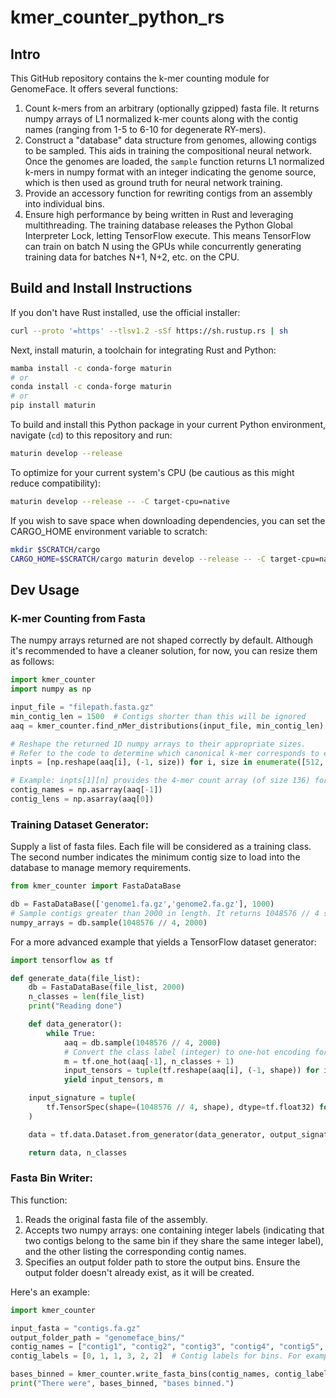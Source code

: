 # kmer_counter_python_rs

## Intro
This GitHub repository contains the k-mer counting module for GenomeFace. It offers several functions:

1. Count k-mers from an arbitrary (optionally gzipped) fasta file. It returns numpy arrays of L1 normalized k-mer counts along with the contig names (ranging from 1-5 to 6-10 for degenerate RY-mers).
2. Construct a "database" data structure from genomes, allowing contigs to be sampled. This aids in training the compositional neural network. Once the genomes are loaded, the `sample` function returns L1 normalized k-mers in numpy format with an integer indicating the genome source, which is then used as ground truth for neural network training.
3. Provide an accessory function for rewriting contigs from an assembly into individual bins.
4. Ensure high performance by being written in Rust and leveraging multithreading. The training database releases the Python Global Interpreter Lock, letting TensorFlow execute. This means TensorFlow can train on batch N using the GPUs while concurrently generating training data for batches N+1, N+2, etc. on the CPU.

## Build and Install Instructions
If you don't have Rust installed, use the official installer:
```bash
curl --proto '=https' --tlsv1.2 -sSf https://sh.rustup.rs | sh
```

Next, install maturin, a toolchain for integrating Rust and Python:

```bash
mamba install -c conda-forge maturin
# or 
conda install -c conda-forge maturin
# or
pip install maturin
```

To build and install this Python package in your current Python environment, navigate (`cd`) to this repository and run:

```bash
maturin develop --release
```

To optimize for your current system's CPU (be cautious as this might reduce compatibility):

```bash
maturin develop --release -- -C target-cpu=native
```

If you wish to save space when downloading dependencies, you can set the CARGO_HOME environment variable to scratch:

```bash
mkdir $SCRATCH/cargo
CARGO_HOME=$SCRATCH/cargo maturin develop --release -- -C target-cpu=native
```

## Dev Usage
### K-mer Counting from Fasta
The numpy arrays returned are not shaped correctly by default. Although it's recommended to have a cleaner solution, for now, you can resize them as follows:

```python
import kmer_counter
import numpy as np

input_file = "filepath.fasta.gz"
min_contig_len = 1500  # Contigs shorter than this will be ignored
aaq = kmer_counter.find_nMer_distributions(input_file, min_contig_len)

# Reshape the returned 1D numpy arrays to their appropriate sizes.
# Refer to the code to determine which canonical k-mer corresponds to each index.
inpts = [np.reshape(aaq[i], (-1, size)) for i, size in enumerate([512, 136, 32, 10, 2, 528, 256, 136, 64, 36], start=1)]

# Example: inpts[1][n] provides the 4-mer count array (of size 136) for the nth contig in the fasta.
contig_names = np.asarray(aaq[-1])
contig_lens = np.asarray(aaq[0])
```

### Training Dataset Generator:
Supply a list of fasta files. Each file will be considered as a training class. The second number indicates the minimum contig size to load into the database to manage memory requirements.

```python
from kmer_counter import FastaDataBase

db = FastaDataBase(['genome1.fa.gz','genome2.fa.gz'], 1000)
# Sample contigs greater than 2000 in length. It returns 1048576 // 4 samples.
numpy_arrays = db.sample(1048576 // 4, 2000)
```

For a more advanced example that yields a TensorFlow dataset generator:

```python
import tensorflow as tf

def generate_data(file_list):
    db = FastaDataBase(file_list, 2000)
    n_classes = len(file_list)
    print("Reading done")

    def data_generator():
        while True:
            aaq = db.sample(1048576 // 4, 2000)
            # Convert the class label (integer) to one-hot encoding for categorical cross-entropy
            m = tf.one_hot(aaq[-1], n_classes + 1)
            input_tensors = tuple(tf.reshape(aaq[i], (-1, shape)) for i, shape in enumerate([512, 136, 32, 10, 2, 528, 256, 136, 64, 36]))
            yield input_tensors, m

    input_signature = tuple(
        tf.TensorSpec(shape=(1048576 // 4, shape), dtype=tf.float32) for shape in [512, 136, 32, 10, 2, 528, 256, 136, 64, 36]
    )

    data = tf.data.Dataset.from_generator(data_generator, output_signature=(input_signature, tf.TensorSpec(shape=(1048576 // 4, n_classes + 1), dtype=tf.float32))).prefetch(tf.data.AUTOTUNE).unbatch().batch(batch_size, num_parallel_calls=tf.data.AUTOTUNE)

    return data, n_classes
```

### Fasta Bin Writer:

This function:

1. Reads the original fasta file of the assembly.
2. Accepts two numpy arrays: one containing integer labels (indicating that two contigs belong to the same bin if they share the same integer label), and the other listing the corresponding contig names.
3. Specifies an output folder path to store the output bins. Ensure the output folder doesn't already exist, as it will be created.

Here's an example:

```python
import kmer_counter

input_fasta = "contigs.fa.gz"
output_folder_path = "genomeface_bins/"
contig_names = ["contig1", "contig2", "contig3", "contig4", "contig5", "contig6"]
contig_labels = [0, 1, 1, 3, 2, 2]  # Contig labels for bins. For example, contig1 belongs to bin 0, contig2 to bin 1, and so on.

bases_binned = kmer_counter.write_fasta_bins(contig_names, contig_labels, input_fasta, output_folder_path)
print("There were", bases_binned, "bases binned.")
```
